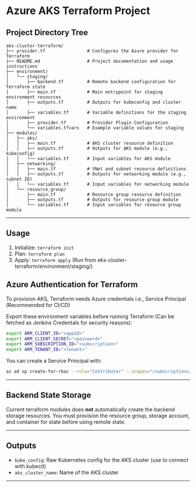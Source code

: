 # Azure AKS Terraform Project

## Project Directory Tree

```
aks-cluster-terraform/
├── provider.tf                # Configures the Azure provider for Terraform
├── README.md                  # Project documentation and usage instructions
├── environment/
│   └── staging/
│       ├── backend.tf         # Remote backend configuration for Terraform state
│       ├── main.tf            # Main entrypoint for staging environment resources
│       ├── outputs.tf         # Outputs for kubeconfig and cluster name
│       ├── variables.tf       # Variable definitions for the staging environment
│       ├── provider.tf        # Provider Plugin Configuration
│       └── variables.tfvars   # Example variable values for staging
├── modules/
│   ├── aks/
│   │   ├── main.tf            # AKS cluster resource definition
│   │   ├── outputs.tf         # Outputs for AKS module (e.g., kubeconfig)
│   │   └── variables.tf       # Input variables for AKS module
│   ├── networking/
│   │   ├── main.tf            # VNet and subnet resource definitions
│   │   ├── outputs.tf         # Outputs for networking module (e.g., subnet ID)
│   │   └── variables.tf       # Input variables for networking module
│   └── resource_group/
│       ├── main.tf            # Resource group resource definition
│       ├── outputs.tf         # Outputs for resource group module
│       └── variables.tf       # Input variables for resource group module
```

---

## Usage

1. Initialize: `terraform init`
2. Plan: `terraform plan`
3. Apply: `terraform apply` (Run from eks-cluster-terraform/environment/staging/)

## Azure Authentication for Terraform

To provision AKS, Terraform needs Azure credentials i.e., Service Principal (Recommended for CI/CD)

Export these environment variables before running Terraform (Can be fetched as Jenkins Credentals for security reasons):

```bash
export ARM_CLIENT_ID="<appId>"
export ARM_CLIENT_SECRET="<password>"
export ARM_SUBSCRIPTION_ID="<subscription>"
export ARM_TENANT_ID="<tenant>"
```

You can create a Service Principal with:

```bash
az ad sp create-for-rbac --role="Contributor" --scopes="/subscriptions/<SUBSCRIPTION_ID>"
```

---

## Backend State Storage

Current terraform modules does **not** automatically create the backend storage resources. You must provision the resource group, storage account, and container for state before using remote state.

---

## Outputs

- `kube_config`: Raw Kubernetes config for the AKS cluster (use to connect with kubectl)
- `aks_cluster_name`: Name of the AKS cluster

---
